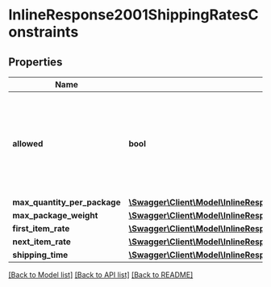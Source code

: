 # InlineResponse2001ShippingRatesConstraints

## Properties
Name | Type | Description | Notes
------------ | ------------- | ------------- | -------------
**allowed** | **bool** | Indicates whether delivery method can be used when adding or modifying shipping rates. | [optional] 
**max_quantity_per_package** | [**\Swagger\Client\Model\InlineResponse2001ShippingRatesConstraintsMaxQuantityPerPackage**](InlineResponse2001ShippingRatesConstraintsMaxQuantityPerPackage.md) |  | [optional] 
**max_package_weight** | [**\Swagger\Client\Model\InlineResponse2001ShippingRatesConstraintsMaxPackageWeight**](InlineResponse2001ShippingRatesConstraintsMaxPackageWeight.md) |  | [optional] 
**first_item_rate** | [**\Swagger\Client\Model\InlineResponse2001ShippingRatesConstraintsFirstItemRate**](InlineResponse2001ShippingRatesConstraintsFirstItemRate.md) |  | [optional] 
**next_item_rate** | [**\Swagger\Client\Model\InlineResponse2001ShippingRatesConstraintsNextItemRate**](InlineResponse2001ShippingRatesConstraintsNextItemRate.md) |  | [optional] 
**shipping_time** | [**\Swagger\Client\Model\InlineResponse2001ShippingRatesConstraintsShippingTime**](InlineResponse2001ShippingRatesConstraintsShippingTime.md) |  | [optional] 

[[Back to Model list]](../../README.md#documentation-for-models) [[Back to API list]](../../README.md#documentation-for-api-endpoints) [[Back to README]](../../README.md)

